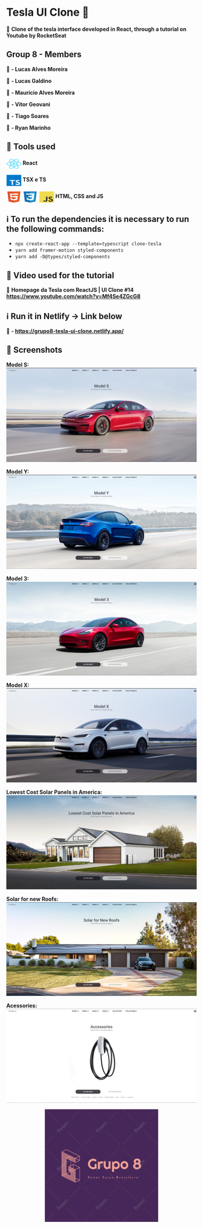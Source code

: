 # Tesla UI Clone :open_file_folder:     

:bookmark_tabs: **Clone of the tesla interface developed in React, through a tutorial on Youtube by RocketSeat**

## Group 8 - Members

:boy: **- Lucas Alves Moreira**

:boy: **- Lucas Galdino**

:boy: **- Maurício Alves Moreira**

:boy: **- Vitor Geovani**

:boy: **- Tiago Soares**

:boy: **- Ryan Marinho**


##  📌 Tools used

**<img align="center" alt="icon-js" height="30" width="40" src="https://raw.githubusercontent.com/devicons/devicon/master/icons/react/react-original.svg" style="max-width:100%;"></img> React** 

**<img align="center" alt="icon-js" height="30" width="40" src="https://raw.githubusercontent.com/devicons/devicon/master/icons/typescript/typescript-original.svg" style="max-width:100%;"></img> TSX e TS** 

**<img align="center" alt="icon-js" height="30" width="40" src="https://raw.githubusercontent.com/devicons/devicon/master/icons/html5/html5-original.svg" style="max-width:100%;"></img> <img align="center" alt="icon-js" height="30" width="40" src="https://raw.githubusercontent.com/devicons/devicon/master/icons/css3/css3-original.svg" style="max-width:100%;"></img> <img align="center" alt="icon-js" height="30" width="40" src="https://raw.githubusercontent.com/devicons/devicon/master/icons/javascript/javascript-original.svg" style="max-width:100%;"></img> HTML, CSS and JS** 

## :information_source: To run the dependencies it is necessary to run the following commands:
 - ``` npx create-react-app --template=typescript clone-tesla ```
 - ``` yarn add framer-motion styled-components ```
 - ``` yarn add -D@types/styled-components ```
  
 ## 📌 Video used for the tutorial
:link: **Homepage da Tesla com ReactJS | UI Clone #14 https://www.youtube.com/watch?v=Mf4Se4ZGcG8**



## :information_source: Run it in Netlify -> Link below
:link: **- https://grupo8-tesla-ui-clone.netlify.app/**


## :pushpin: Screenshots

**Model S:** ![tesla-carro 1](https://github.com/MauricioAlvesM/tesla-clone/blob/main/tesla-pg-0.png)


**Model Y:** ![tesla-carro 2](https://github.com/MauricioAlvesM/tesla-clone/blob/main/tesla-pg-0.5.png)


**Model 3:** ![tesla-carro 3](https://github.com/MauricioAlvesM/tesla-clone/blob/main/tesla-pg-1.png)


**Model X:** ![tesla-carro 4](https://github.com/MauricioAlvesM/tesla-clone/blob/main/tesla-pg-2.png)


**Lowest Cost Solar Panels in America:** ![tesla teto solar](https://github.com/MauricioAlvesM/tesla-clone/blob/main/tesla-pg-3.png)


**Solar for new Roofs:** ![tesla painel solar](https://github.com/MauricioAlvesM/tesla-clone/blob/main/tesla-pg-4.png)


**Acessories:** ![tesla-acessorios](https://github.com/MauricioAlvesM/tesla-clone/blob/main/tesla-pg-5.png)

<p align="center">
  <img width="300px" height"=300px" src="/logo_gp8.png">
  </p>

